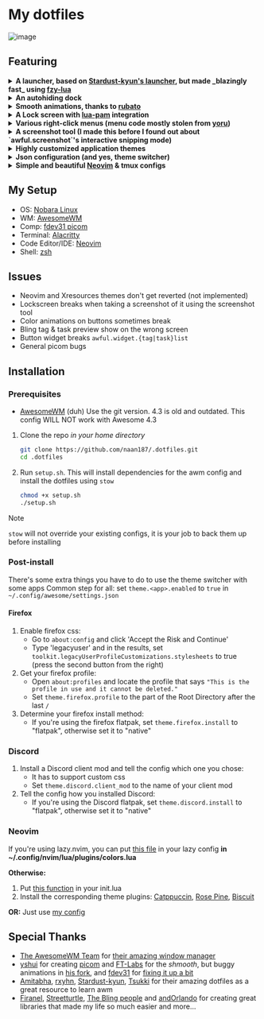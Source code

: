 # My dotfiles
![image](https://github.com/naan187/.dotfiles/assets/99505972/2e6adccf-db1d-4d1e-b121-af4ce567500c)

## Featuring
<details>
	<summary>
	<b>
		A launcher, based on <a href="https://github.com/Stardust-kyun/dotfiles/blob/main/home/.config/awesome/theme/launcher.lua">Stardust-kyun's launcher</a>, but made _blazingly fast_ using <a href="https://github.com/swarn/fzy-lua">fzy-lua</a>
	</b>
	</summary>
	<i>this also serves as a showcase of my skill issues in typing</i>
	<video width=200 src="https://github.com/naan187/.dotfiles/assets/99505972/731106ba-ff85-4d47-ae41-d04c1bce9afa" type="video/mp4" />
</details>

<details>
	<summary> <b>An autohiding dock</b> </summary>
	<i>I couldn't get it to properly hide when tiling/untiling the window, it currently does nothing</i>
	<video width=200 src="https://github.com/naan187/.dotfiles/assets/99505972/9b87a72c-61c1-45db-9b18-6dc7630391ff" type="video/mp4" />
</details>

<details>
	<summary> <b>Smooth animations, thanks to <a href="https://github.com/andOrlando/rubato">rubato</a></b> </summary>
    <i>Animations are smoother and less weird when not recording with OBS</i>
	<video width=200 src="https://github.com/naan187/.dotfiles/assets/99505972/96f684e7-c803-4c93-9813-323c38d6f2fa" type="video/mp4" />
</details>

<details>
	<summary> <b>A Lock screen with <a href="https://github.com/RMTT/lua-pam">lua-pam</a> integration</b> </summary>
    <i>Ignore the 1 in the bar, that's from the screenshot tool's countdown. Somehow it slips into the screenshot when locking the screen</i>
	<img src="https://github.com/naan187/.dotfiles/assets/99505972/a70d1bfa-1b64-40ce-835b-33565e80c138" \>
</details>

<details>
	<summary> <b>Various right-click menus (menu code mostly stolen from <a href="https://github.com/rxyhn/yoru">yoru</a>)</b> </summary>
	<img src="https://github.com/naan187/.dotfiles/assets/99505972/e11ed940-f90e-48a4-8f0e-94deb0e794c9" \>
	<img src="https://github.com/naan187/.dotfiles/assets/99505972/83c46787-f95d-4104-9685-12f98702f846" \>
</details>

<details>
	<summary> <b>A screenshot tool (I made this before I found out about `awful.screenshot`'s interactive snipping mode)</b> </summary>
    <i>Yes, the inward curve is part of the bar</i>
	<video width=200 src="https://github.com/naan187/.dotfiles/assets/99505972/c68b4817-4e9f-4ff1-8030-473eeec595b6" type="video/mp4" />
</details>

<details>
	<summary> <b>Highly customized application themes</b> </summary>
	This includes:
  <ul>
		<li>Firefox</li>
		<li>Gtk</li>
		<li>Discord (with a client mod that supports custom css, like Vencord or BetterDiscord)</li>
		<li>Alacritty</li>
		<li>Neovim</li>
		<li>Any Xresources-based terminal (Hopefully, haven't tested)</li>
	</ul>
	You can see most of them in the screenshots and videos
</details>

<details>
	<summary> <b>Json configuration (and yes, theme switcher)</b> </summary>
	The json config was intended to make it easier for me to implement a gui theme switcher, and I did have a prototype for it, but I ended up scrapping that because the code was messy, and so that I could focus on other stuff
	There currently are only a couple themes (including all their variants):
  
  - Catppuccin
  - Rose Pine
  - Biscuit
	
  https://github.com/naan187/.dotfiles/assets/99505972/fe197e49-b5c3-409c-b18e-779c36aaec8e
</details>

<details>
	<summary> <b>Simple and beautiful <a href="https://github.com/naan187/nvim">Neovim</a> & tmux configs</b> </summary>
	<img src="https://github.com/naan187/.dotfiles/assets/99505972/17a657bd-af7d-4143-ba5f-9c7ae61034e3" \>
</details>

## My Setup
- OS: [Nobara Linux](https://nobaraproject.org)
- WM: [AwesomeWM](https://github.com/awesomeWM/awesome)
- Comp: [fdev31 picom](https://github.com/fdev31/picom)
- Terminal: [Alacritty](https://github.com/alacritty/alacritty)
- Code Editor/IDE: [Neovim](https://github.com/neovim/neovim)
- Shell: [zsh](https://zsh.org)

## Issues
- Neovim and Xresources themes don't get reverted (not implemented)
- Lockscreen breaks when taking a screenshot of it using the screenshot tool
- Color animations on buttons sometimes break
- Bling tag & task preview show on the wrong screen
- Button widget breaks `awful.widget.{tag|task}list`
- General picom bugs

## Installation
### Prerequisites
- [AwesomeWM](https://github.com/AwesomeWM/awesome?tab=readme-ov-file##building-and-installation) (duh)
  Use the git version. 4.3 is old and outdated. This config WILL NOT work with Awesome 4.3

1. Clone the repo *in your home directory*
   ```sh
   git clone https://github.com/naan187/.dotfiles.git
   cd .dotfiles
   ```
2. Run `setup.sh`. This will install dependencies for the awm config and install the dotfiles using `stow`
   ```sh
   chmod +x setup.sh
   ./setup.sh
   ```
> [!NOTE]
> `stow` will not override your existing configs, it is your job to back them up before installing

### Post-install

There's some extra things you have to do to use the theme switcher with some apps
Common step for all: set `theme.<app>.enabled` to `true` in `~/.config/awesome/settings.json`

#### Firefox
1. Enable firefox css:
   - Go to `about:config` and click 'Accept the Risk and Continue'
   - Type 'legacyuser' and in the results, set `toolkit.legacyUserProfileCustomizations.stylesheets` to true (press the second button from the right)
3. Get your firefox profile:
   - Open `about:profiles` and locate the profile that says `"This is the profile in use and it cannot be deleted."`
   - Set `theme.firefox.profile` to the part of the Root Directory after the last `/`
3. Determine your firefox install method:
   - If you're using the firefox flatpak, set `theme.firefox.install` to "flatpak", otherwise set it to "native"

### Discord
1. Install a Discord client mod and tell the config which one you chose:
   - It has to support custom css
   - Set `theme.discord.client_mod` to the name of your client mod
2. Tell the config how you installed Discord:
   - If you're using the Discord flatpak, set `theme.discord.install` to "flatpak", otherwise set it to "native"

### Neovim
If you're using lazy.nvim, you can put [this file](https://github.com/naan187/nvim/blob/main/lua/plugins/colors.lua) in your lazy config **in ~/.config/nvim/lua/plugins/colors.lua**

**Otherwise:**
1. Put [this function](https://github.com/naan187/nvim/blob/main/lua/plugins/colors.lua#L1) in your init.lua
2. Install the corresponding theme plugins: [Catppuccin](https://github.com/catppuccin/nvim), [Rose Pine](https://github.com/rose-pine/neovim), [Biscuit](https://github.com/Biscuit-Colorscheme/nvim)

**OR:**
Just use [my config](https://github.com/naan187/nvim)

## Special Thanks
- [The AwesomeWM Team](https://github.com/awesomeWM) for [their amazing window manager](https://github.com/awesomeWM/awesome)
- [yshui](https://github.com/yshui) for creating [picom](https://github.com/yshui/picom) and [FT-Labs](https://github.com/FT-Labs) for the _shmooth_, but buggy animations in [his fork](https://github.com/FT-Labs/picom),
  and [fdev31](https://github.com/fdev31) for [fixing it up a bit](https://github.com/fdev31/picom)
- [Amitabha](https://github.com/Amitabha37377), [rxyhn](https://github.com/rxyhn), [Stardust-kyun](https://github.com/Stardust-kyun), [Tsukki](https://github.com/tsukki9696) for their amazing dotfiles as a great resource to learn awm
- [Firanel](https://github.com/Firanel), [Streetturtle](https://github.com/streetturtle), [The Bling people](https://github.com/BlingCorp) and [andOrlando](https://github.com/andOrlando) for creating great libraries that made my life so much easier
and more...

